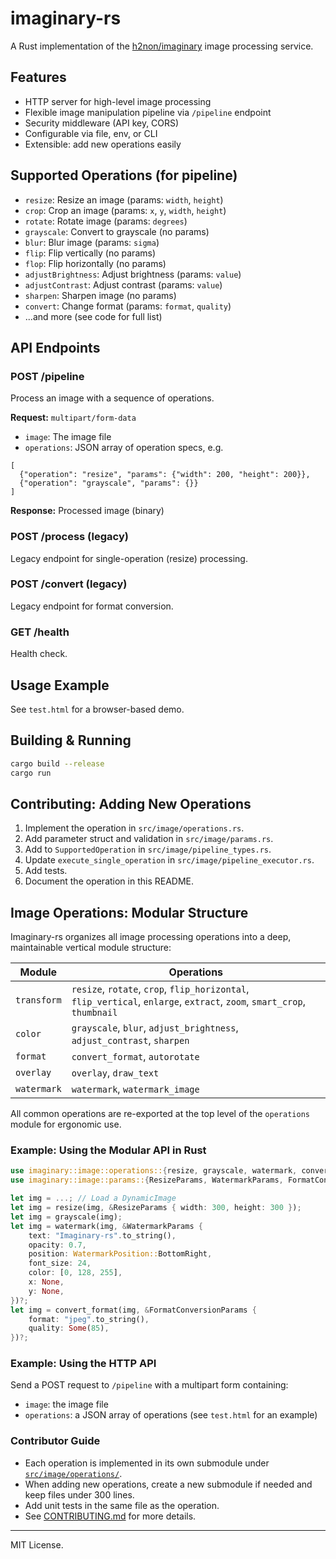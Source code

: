# imaginary-rs

A Rust implementation of the [h2non/imaginary](https://github.com/h2non/imaginary) image processing service.

## Features

- HTTP server for high-level image processing
- Flexible image manipulation pipeline via `/pipeline` endpoint
- Security middleware (API key, CORS)
- Configurable via file, env, or CLI
- Extensible: add new operations easily

## Supported Operations (for pipeline)

- `resize`: Resize an image (params: `width`, `height`)
- `crop`: Crop an image (params: `x`, `y`, `width`, `height`)
- `rotate`: Rotate image (params: `degrees`)
- `grayscale`: Convert to grayscale (no params)
- `blur`: Blur image (params: `sigma`)
- `flip`: Flip vertically (no params)
- `flop`: Flip horizontally (no params)
- `adjustBrightness`: Adjust brightness (params: `value`)
- `adjustContrast`: Adjust contrast (params: `value`)
- `sharpen`: Sharpen image (no params)
- `convert`: Change format (params: `format`, `quality`)
- ...and more (see code for full list)

## API Endpoints

### POST /pipeline
Process an image with a sequence of operations.

**Request:** `multipart/form-data`
- `image`: The image file
- `operations`: JSON array of operation specs, e.g.

```
[
  {"operation": "resize", "params": {"width": 200, "height": 200}},
  {"operation": "grayscale", "params": {}}
]
```

**Response:** Processed image (binary)

### POST /process (legacy)
Legacy endpoint for single-operation (resize) processing.

### POST /convert (legacy)
Legacy endpoint for format conversion.

### GET /health
Health check.

## Usage Example

See `test.html` for a browser-based demo.

## Building & Running

```sh
cargo build --release
cargo run
```

## Contributing: Adding New Operations

1. Implement the operation in `src/image/operations.rs`.
2. Add parameter struct and validation in `src/image/params.rs`.
3. Add to `SupportedOperation` in `src/image/pipeline_types.rs`.
4. Update `execute_single_operation` in `src/image/pipeline_executor.rs`.
5. Add tests.
6. Document the operation in this README.

## Image Operations: Modular Structure

Imaginary-rs organizes all image processing operations into a deep, maintainable vertical module structure:

| Module      | Operations                                                                 |
|-------------|----------------------------------------------------------------------------|
| `transform` | `resize`, `rotate`, `crop`, `flip_horizontal`, `flip_vertical`, `enlarge`, `extract`, `zoom`, `smart_crop`, `thumbnail` |
| `color`     | `grayscale`, `blur`, `adjust_brightness`, `adjust_contrast`, `sharpen`     |
| `format`    | `convert_format`, `autorotate`                                             |
| `overlay`   | `overlay`, `draw_text`                                                     |
| `watermark` | `watermark`, `watermark_image`                                             |

All common operations are re-exported at the top level of the `operations` module for ergonomic use.

### Example: Using the Modular API in Rust

```rust
use imaginary::image::operations::{resize, grayscale, watermark, convert_format};
use imaginary::image::params::{ResizeParams, WatermarkParams, FormatConversionParams};

let img = ...; // Load a DynamicImage
let img = resize(img, &ResizeParams { width: 300, height: 300 });
let img = grayscale(img);
let img = watermark(img, &WatermarkParams {
    text: "Imaginary-rs".to_string(),
    opacity: 0.7,
    position: WatermarkPosition::BottomRight,
    font_size: 24,
    color: [0, 128, 255],
    x: None,
    y: None,
})?;
let img = convert_format(img, &FormatConversionParams {
    format: "jpeg".to_string(),
    quality: Some(85),
})?;
```

### Example: Using the HTTP API

Send a POST request to `/pipeline` with a multipart form containing:
- `image`: the image file
- `operations`: a JSON array of operations (see `test.html` for an example)

### Contributor Guide

- Each operation is implemented in its own submodule under [`src/image/operations/`](src/image/operations/).
- When adding new operations, create a new submodule if needed and keep files under 300 lines.
- Add unit tests in the same file as the operation.
- See [CONTRIBUTING.md](CONTRIBUTING.md) for more details.

---
MIT License.